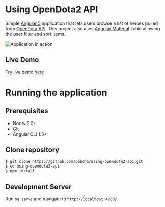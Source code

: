 # Using OpenDota2 API
Simple [Angular 5](https://angular.io/) application that lets users browse a list of heroes pulled from [OpenDota API](https://www.opendota.com/).
This project also uses [Angular Material](https://material.angular.io/components/table/overview) Table allowing the user filter and sort items.

![Application in action](https://i.imgur.com/KPyDRDF.gif)

## Live Demo
Try live demo [here](https://pabcha.github.io/apps/using-opendota2-api/)

# Running the application

## Prerequisites
- NodeJS 6+
- Git
- Angular CLI 1.5+

## Clone repository

```sh
$ git clone https://github.com/pabcha/using-opendota2-api.git
$ cd using-opendota2-api
$ npm install
```

## Development Server
Run `ng serve` and navigate to `http://localhost:4200/`